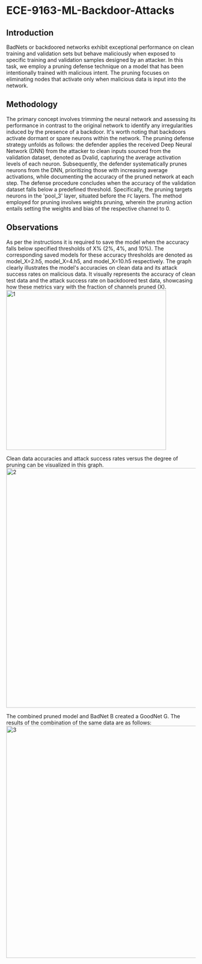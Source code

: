 # ECE-9163-ML-Backdoor-Attacks

## Introduction
BadNets or backdoored networks exhibit exceptional performance on clean training and validation sets but behave maliciously when exposed to specific training and validation samples designed by an attacker. In this task, we employ a pruning defense technique on a model that has been intentionally trained with malicious intent. The pruning focuses on eliminating nodes that activate only when malicious data is input into the network.

## Methodology
The primary concept involves trimming the neural network and assessing its performance in contrast to the original network to identify any irregularities induced by the presence of a backdoor. It's worth noting that backdoors activate dormant or spare neurons within the network. The pruning defense strategy unfolds as follows: the defender applies the received Deep Neural Network (DNN) from the attacker to clean inputs sourced from the validation dataset, denoted as Dvalid, capturing the average activation levels of each neuron. Subsequently, the defender systematically prunes neurons from the DNN, prioritizing those with increasing average activations, while documenting the accuracy of the pruned network at each step. The defense procedure concludes when the accuracy of the validation dataset falls below a predefined threshold. Specifically, the pruning targets neurons in the 'pool_3' layer, situated before the `FC` layers. The method employed for pruning involves weights pruning, wherein the pruning action entails setting the weights and bias of the respective channel to 0.

## Observations
As per the instructions it is required to save the model when the accuracy falls below specified thresholds of X% (2%, 4%, and 10%). The corresponding saved models for these accuracy thresholds are denoted as model_X=2.h5, model_X=4.h5, and model_X=10.h5 respectively.
The graph clearly illustrates the model's accuracies on clean data and its attack success rates on malicious data. It visually represents the accuracy of clean test data and the attack success rate on backdoored test data, showcasing how these metrics vary with the fraction of channels pruned (X).
<img width="425" alt="1" src="https://github.com/sharadTT/ECE-9163-ML-Backdoor-Attacks/assets/36073410/2780e7a5-0917-4240-9ed9-204683c4c2aa">

Clean data accuracies and attack success rates versus the degree of pruning can be visualized in this graph.
<img width="637" alt="2" src="https://github.com/sharadTT/ECE-9163-ML-Backdoor-Attacks/assets/36073410/ff42f86d-da8e-491f-bdc0-00f3d045c443">

The combined pruned model and BadNet B created a GoodNet G. The results of the combination of the same data are as follows:
<img width="617" alt="3" src="https://github.com/sharadTT/ECE-9163-ML-Backdoor-Attacks/assets/36073410/c86c9eed-357f-42f8-9775-5c8388f2fc37">
